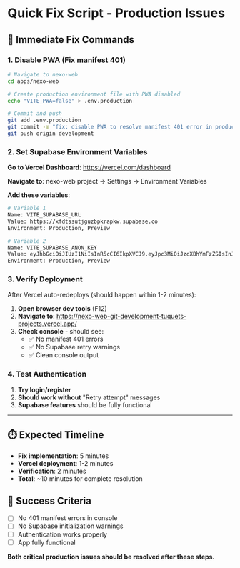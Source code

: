 # Quick Fix Script - Production Issues

## 🚀 Immediate Fix Commands

### 1. Disable PWA (Fix manifest 401)
```bash
# Navigate to nexo-web
cd apps/nexo-web

# Create production environment file with PWA disabled
echo "VITE_PWA=false" > .env.production

# Commit and push
git add .env.production
git commit -m "fix: disable PWA to resolve manifest 401 error in production"
git push origin development
```

### 2. Set Supabase Environment Variables

**Go to Vercel Dashboard**: https://vercel.com/dashboard

**Navigate to**: nexo-web project → Settings → Environment Variables

**Add these variables**:
```bash
# Variable 1
Name: VITE_SUPABASE_URL
Value: https://xfdtssutjguzbpkrapkw.supabase.co
Environment: Production, Preview

# Variable 2  
Name: VITE_SUPABASE_ANON_KEY
Value: eyJhbGciOiJIUzI1NiIsInR5cCI6IkpXVCJ9.eyJpc3MiOiJzdXBhYmFzZSIsInJlZiI6InhmZHRzc3V0amd1emJwa3JhcGt3Iiwicm9sZSI6ImFub24iLCJpYXQiOjE3NTk3Mzk0MzgsImV4cCI6MjA3NTMxNTQzOH0.P-yc9uWkFmoucP6-1DKpdFWHMM-39NUtG7nNsaePtI0
Environment: Production, Preview
```

### 3. Verify Deployment
After Vercel auto-redeploys (should happen within 1-2 minutes):

1. **Open browser dev tools** (F12)
2. **Navigate to**: https://nexo-web-git-development-tuquets-projects.vercel.app/
3. **Check console** - should see:
   - ✅ No manifest 401 errors
   - ✅ No Supabase retry warnings
   - ✅ Clean console output

### 4. Test Authentication
1. **Try login/register**
2. **Should work without** "Retry attempt" messages
3. **Supabase features** should be fully functional

---

## ⏱️ Expected Timeline
- **Fix implementation**: 5 minutes
- **Vercel deployment**: 1-2 minutes  
- **Verification**: 2 minutes
- **Total**: ~10 minutes for complete resolution

## 🎯 Success Criteria
- [ ] No 401 manifest errors in console
- [ ] No Supabase initialization warnings
- [ ] Authentication works properly
- [ ] App fully functional

**Both critical production issues should be resolved after these steps.**
